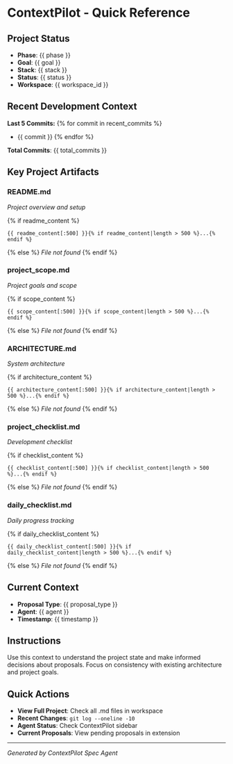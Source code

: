 # ContextPilot - Quick Reference

## Project Status
- **Phase**: {{ phase }}
- **Goal**: {{ goal }}
- **Stack**: {{ stack }}
- **Status**: {{ status }}
- **Workspace**: {{ workspace_id }}

## Recent Development Context
**Last 5 Commits:**
{% for commit in recent_commits %}
- {{ commit }}
{% endfor %}

**Total Commits**: {{ total_commits }}

## Key Project Artifacts

### README.md
*Project overview and setup*

{% if readme_content %}
```
{{ readme_content[:500] }}{% if readme_content|length > 500 %}...{% endif %}
```
{% else %}
*File not found*
{% endif %}

### project_scope.md
*Project goals and scope*

{% if scope_content %}
```
{{ scope_content[:500] }}{% if scope_content|length > 500 %}...{% endif %}
```
{% else %}
*File not found*
{% endif %}

### ARCHITECTURE.md
*System architecture*

{% if architecture_content %}
```
{{ architecture_content[:500] }}{% if architecture_content|length > 500 %}...{% endif %}
```
{% else %}
*File not found*
{% endif %}

### project_checklist.md
*Development checklist*

{% if checklist_content %}
```
{{ checklist_content[:500] }}{% if checklist_content|length > 500 %}...{% endif %}
```
{% else %}
*File not found*
{% endif %}

### daily_checklist.md
*Daily progress tracking*

{% if daily_checklist_content %}
```
{{ daily_checklist_content[:500] }}{% if daily_checklist_content|length > 500 %}...{% endif %}
```
{% else %}
*File not found*
{% endif %}

## Current Context
- **Proposal Type**: {{ proposal_type }}
- **Agent**: {{ agent }}
- **Timestamp**: {{ timestamp }}

## Instructions
Use this context to understand the project state and make informed decisions about proposals.
Focus on consistency with existing architecture and project goals.

## Quick Actions
- **View Full Project**: Check all .md files in workspace
- **Recent Changes**: `git log --oneline -10`
- **Agent Status**: Check ContextPilot sidebar
- **Current Proposals**: View pending proposals in extension

---
*Generated by ContextPilot Spec Agent*
